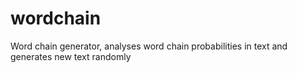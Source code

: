 # wordchain
Word chain generator, analyses word chain probabilities in text and generates new text randomly
